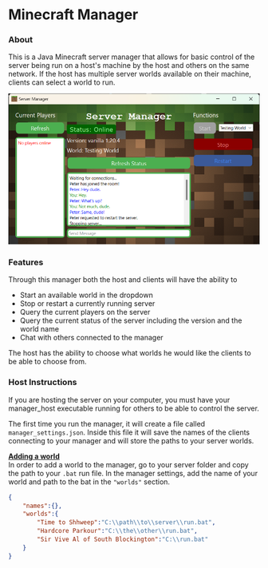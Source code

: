 # Minecraft Manager

### About
This is a Java Minecraft server manager that allows for basic control of the server being run on a host's machine by the host and others on the same network. If the host has multiple server worlds available on their machine, clients can select a world to run. 
  
![Manager window](window.png)

### Features
Through this manager both the host and clients will have the ability to
- Start an available world in the dropdown
- Stop or restart a currently running server
- Query the current players on the server
- Query the current status of the server including the version and the world name
- Chat with others connected to the manager
  
The host has the ability to choose what worlds he would like the clients to be able to choose from.

### Host Instructions
If you are hosting the server on your computer, you must have your manager_host executable running for others to be able to control the server.
  
The first time you run the manager, it will create a file called `manager_settings.json`. Inside this file it will save the names of the clients connecting to your manager and will store the paths to your server worlds. 

**<u>Adding a world</u>**  
In order to add a world to the manager, go to your server folder and copy the path to your `.bat` run file. In the manager settings, add the name of your world and path to the bat in the `"worlds"` section.
``` json
{
    "names":{},
    "worlds":{
        "Time to Shhweep":"C:\\path\\to\\server\\run.bat",
        "Hardcore Parkour":"C:\\the\\other\\run.bat",
        "Sir Vive Al of South Blockington":"C:\\run.bat"
    }
}
```